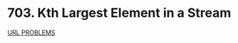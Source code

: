 # 703. Kth Largest Element in a Stream
[URL PROBLEMS](https://leetcode.com/problems/kth-largest-element-in-a-stream/)